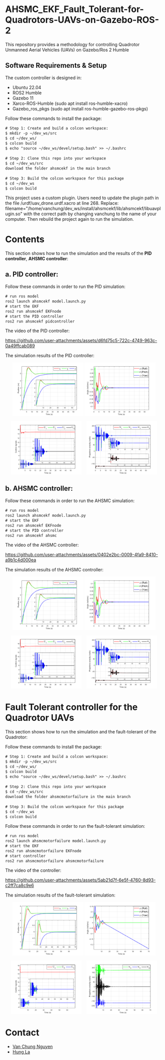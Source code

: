 # AHSMC_EKF_Fault_Tolerant-for-Quadrotors-UAVs-on-Gazebo-ROS-2
This repository provides a methodology for controlling Quadrotor Unmanned Aerial Vehicles (UAVs) on Gazebo/Ros 2 Humble

## Software Requirements & Setup

The custom controller is designed in:

- Ubuntu 22.04
- ROS2 Humble
- Gazebo 11
- Xarco-ROS-Humble (sudo apt install ros-humble-xacro)
- Gazebo_ros_pkgs (sudo apt install ros-humble-gazebo-ros-pkgs)

Follow these commands to install the package:

```shell
# Step 1: Create and build a colcon workspace:
$ mkdir -p ~/dev_ws/src
$ cd ~/dev_ws/
$ colcon build
$ echo "source ~/dev_ws/devel/setup.bash" >> ~/.bashrc

# Step 2: Clone this repo into your workspace
$ cd ~/dev_ws/src
download the folder ahsmcekf in the main branch

# Step 3: Build the colcon workspace for this package
$ cd ~/dev_ws
$ colcon build
```
This project uses a custom plugin. Users need to update the plugin path in the file /urdf/uav_drone.urdf.xacro at line 268. Replace: filename="/home/vanchung/dev_ws/install/ahsmcekf/lib/ahsmcekf/libuavplugin.so" with the correct path by changing vanchung to the name of your computer. Then rebuild the project again to run the simulation.

# Contents
This section shows how to run the simulation and the results of the **PID controller**, **AHSMC controller**:

## a. **PID controller:**   

Follow these commands in order to run the PID simulation:

```
# run ros model
ros2 launch ahsmcekf model.launch.py
# start the EKF
ros2 run ahsmcekf EKFnode
# start the PID controller
ros2 run ahsmcekf pidcontroller
```
The video of the PID controller: 


https://github.com/user-attachments/assets/d6fd75c5-722c-4749-963c-0a49ffcab089


The simulation results of the PID controller: 

<p align="center">
    <img src="ahsmcekf/figures/positionahsmc.png" style="display: inline-block; width: 45%;" />
    <img src="ahsmcekf/figures/angularahsmc.png" style="display: inline-block; width: 45%;" />
</p>


<p align="center">
    <img src="ahsmcekf/figures/controlahsmc.png" style="display: inline-block; width: 45%; margin-right: 2%;" />
    <img src="ahsmcekf/figures/propellerahsmc.png" style="display: inline-block; width: 45%;" />
</p>


## b. **AHSMC controller:**   

Follow these commands in order to run the AHSMC simulation:

```
# run ros model
ros2 launch ahsmcekf model.launch.py
# start the EKF
ros2 run ahsmcekf EKFnode
# start the PID controller
ros2 run ahsmcekf ahsmc
```
The video of the AHSMC controller: 


https://github.com/user-attachments/assets/0402e2bc-0009-4fa9-8410-a9b1c4d000ea


The simulation results of the AHSMC controller: 

<p align="center">
    <img src="ahsmcekf/figures/positionahsmc.png" style="display: inline-block; width: 45%;" />
    <img src="ahsmcekf/figures/angularahsmc.png" style="display: inline-block; width: 45%;" />
</p>


<p align="center">
    <img src="ahsmcekf/figures/controlahsmc.png" style="display: inline-block; width: 45%; margin-right: 2%;" />
    <img src="ahsmcekf/figures/propellerahsmc.png" style="display: inline-block; width: 45%;" />
</p>

# Fault Tolerant controller for the Quadrotor UAVs
This section shows how to run the simulation and the fault-tolerant of the Quadrotor:

Follow these commands to install the package:

```shell
# Step 1: Create and build a colcon workspace:
$ mkdir -p ~/dev_ws/src
$ cd ~/dev_ws/
$ colcon build
$ echo "source ~/dev_ws/devel/setup.bash" >> ~/.bashrc

# Step 2: Clone this repo into your workspace
$ cd ~/dev_ws/src
download the folder ahsmcmotorfailure in the main branch

# Step 3: Build the colcon workspace for this package
$ cd ~/dev_ws
$ colcon build
```

Follow these commands in order to run the fault-tolerant simulation:

```
# run ros model
ros2 launch ahsmcmotorfailure model.launch.py
# start the EKF
ros2 run ahsmcmotorfailure EKFnode
# start controller
ros2 run ahsmcmotorfailure ahsmcmotorfailure

```
The video of the controller: 


https://github.com/user-attachments/assets/5ab21d7f-6e5f-4760-8d93-c2ff7ca8c9e6

The simulation results of the fault-tolerant simulation: 

<p align="center">
    <img src="ahsmcmotorfailure/figures/positionfailure.png" style="display: inline-block; width: 45%;" />
    <img src="ahsmcmotorfailure/figures/angularfailure.png" style="display: inline-block; width: 45%;" />
</p>


<p align="center">
    <img src="ahsmcmotorfailure/figures/controlfailure.png" style="display: inline-block; width: 45%; margin-right: 2%;" />
    <img src="ahsmcmotorfailure/figures/propellerfailure.png" style="display: inline-block; width: 45%;" />
</p>

# Contact
- [Van Chung Nguyen](mailto:vanchungn@.unr.edu)
- [Hung La](mailto:hla@unr.edu)
